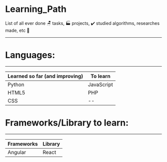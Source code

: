 # Learning_Path
  List of all ever done 🪑 tasks, 🏭 projects, ✔️ studied algorithms, researches made, etc 💾

---

# Languages:
---
| Learned so far (and improving) | To learn |
| ----------- | ----------- |
| Python | JavaScript |
| HTML5 | PHP |
| CSS | -- |

# Frameworks/Library to learn:
---
| Frameworks | Library |
| --- | --- |
| Angular | React |
